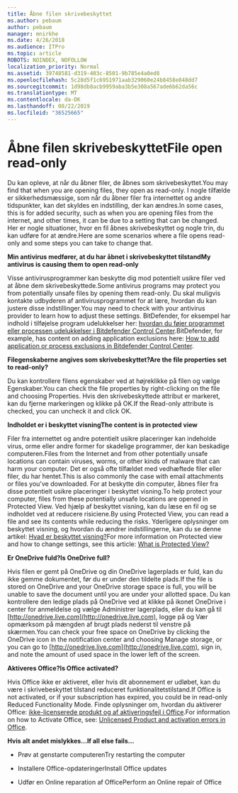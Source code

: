 ```yaml
---
title: Åbne filen skrivebeskyttet
ms.author: pebaum
author: pebaum
manager: mnirkhe
ms.date: 4/26/2018
ms.audience: ITPro
ms.topic: article
ROBOTS: NOINDEX, NOFOLLOW
localization_priority: Normal
ms.assetid: 39748581-d319-403c-8501-9b785e4a0ed8
ms.openlocfilehash: 5c28d5f1c6951971aab329060e24b8458e848dd7
ms.sourcegitcommit: 1d98db8acb9959aba3b5e308a567ade6b62da56c
ms.translationtype: MT
ms.contentlocale: da-DK
ms.lasthandoff: 08/22/2019
ms.locfileid: "36525665"
---
```

# <a name="file-open-read-only"></a><span data-ttu-id="e9c1a-102">Åbne filen skrivebeskyttet</span><span class="sxs-lookup"><span data-stu-id="e9c1a-102">File open read-only</span></span>

<span data-ttu-id="e9c1a-103">Du kan opleve, at når du åbner filer, de åbnes som skrivebeskyttet.</span><span class="sxs-lookup"><span data-stu-id="e9c1a-103">You may find that when you are opening files, they open as read-only.</span></span> <span data-ttu-id="e9c1a-104">I nogle tilfælde er sikkerhedsmæssige, som når du åbner filer fra internettet og andre tidspunkter, kan det skyldes en indstilling, der kan ændres.</span><span class="sxs-lookup"><span data-stu-id="e9c1a-104">In some cases, this is for added security, such as when you are opening files from the internet, and other times, it can be due to a setting that can be changed.</span></span> <span data-ttu-id="e9c1a-105">Her er nogle situationer, hvor en fil åbnes skrivebeskyttet og nogle trin, du kan udføre for at ændre.</span><span class="sxs-lookup"><span data-stu-id="e9c1a-105">Here are some scenarios where a file opens read-only and some steps you can take to change that.</span></span>
  
 <span data-ttu-id="e9c1a-106">**Min antivirus medfører, at du har åbnet i skrivebeskyttet tilstand**</span><span class="sxs-lookup"><span data-stu-id="e9c1a-106">**My antivirus is causing them to open read-only**</span></span>
  
<span data-ttu-id="e9c1a-107">Visse antivirusprogrammer kan beskytte dig mod potentielt usikre filer ved at åbne dem skrivebeskyttede.</span><span class="sxs-lookup"><span data-stu-id="e9c1a-107">Some antivirus programs may protect you from potentially unsafe files by opening them read-only.</span></span> <span data-ttu-id="e9c1a-108">Du skal muligvis kontakte udbyderen af antivirusprogrammet for at lære, hvordan du kan justere disse indstillinger.</span><span class="sxs-lookup"><span data-stu-id="e9c1a-108">You may need to check with your antivirus provider to learn how to adjust these settings.</span></span> <span data-ttu-id="e9c1a-109">BitDefender, for eksempel har indhold i tilføjelse program udelukkelser her: [hvordan du føjer programmet eller processen udelukkelser i Bitdefender Control Center](https://www.bitdefender.com/support/how-to-add-application-or-process-exclusions-in-bitdefender-control-center-1119.mdl).</span><span class="sxs-lookup"><span data-stu-id="e9c1a-109">BitDefender, for example, has content on adding application exclusions here: [How to add application or process exclusions in Bitdefender Control Center](https://www.bitdefender.com/support/how-to-add-application-or-process-exclusions-in-bitdefender-control-center-1119.mdl).</span></span>
  
 <span data-ttu-id="e9c1a-110">**Filegenskaberne angives som skrivebeskyttet?**</span><span class="sxs-lookup"><span data-stu-id="e9c1a-110">**Are the file properties set to read-only?**</span></span>
  
<span data-ttu-id="e9c1a-111">Du kan kontrollere filens egenskaber ved at højreklikke på filen og vælge Egenskaber.</span><span class="sxs-lookup"><span data-stu-id="e9c1a-111">You can check the file properties by right-clicking on the file and choosing Properties.</span></span> <span data-ttu-id="e9c1a-112">Hvis den skrivebeskyttede attribut er markeret, kan du fjerne markeringen og klikke på OK.</span><span class="sxs-lookup"><span data-stu-id="e9c1a-112">If the Read-only attribute is checked, you can uncheck it and click OK.</span></span>
  
 <span data-ttu-id="e9c1a-113">**Indholdet er i beskyttet visning**</span><span class="sxs-lookup"><span data-stu-id="e9c1a-113">**The content is in protected view**</span></span>
  
<span data-ttu-id="e9c1a-114">Filer fra internettet og andre potentielt usikre placeringer kan indeholde virus, orme eller andre former for skadelige programmer, der kan beskadige computeren.</span><span class="sxs-lookup"><span data-stu-id="e9c1a-114">Files from the Internet and from other potentially unsafe locations can contain viruses, worms, or other kinds of malware that can harm your computer.</span></span> <span data-ttu-id="e9c1a-115">Det er også ofte tilfældet med vedhæftede filer eller filer, du har hentet.</span><span class="sxs-lookup"><span data-stu-id="e9c1a-115">This is also commonly the case with email attachments or files you've downloaded.</span></span> <span data-ttu-id="e9c1a-116">For at beskytte din computer, åbnes filer fra disse potentielt usikre placeringer i beskyttet visning.</span><span class="sxs-lookup"><span data-stu-id="e9c1a-116">To help protect your computer, files from these potentially unsafe locations are opened in Protected View.</span></span> <span data-ttu-id="e9c1a-117">Ved hjælp af beskyttet visning, kan du læse en fil og se indholdet ved at reducere risiciene.</span><span class="sxs-lookup"><span data-stu-id="e9c1a-117">By using Protected View, you can read a file and see its contents while reducing the risks.</span></span> <span data-ttu-id="e9c1a-118">Yderligere oplysninger om beskyttet visning, og hvordan du ændrer indstillingerne, kan du se denne artikel: [Hvad er beskyttet visning?](https://support.office.com/article/d6f09ac7-e6b9-4495-8e43-2bbcdbcb6653)</span><span class="sxs-lookup"><span data-stu-id="e9c1a-118">For more information on Protected view and how to change settings, see this article: [What is Protected View?](https://support.office.com/article/d6f09ac7-e6b9-4495-8e43-2bbcdbcb6653)</span></span>
  
 <span data-ttu-id="e9c1a-119">**Er OneDrive fuld?**</span><span class="sxs-lookup"><span data-stu-id="e9c1a-119">**Is OneDrive full?**</span></span>
  
<span data-ttu-id="e9c1a-120">Hvis filen er gemt på OneDrive og din OneDrive lagerplads er fuld, kan du ikke gemme dokumentet, før du er under den tildelte plads.</span><span class="sxs-lookup"><span data-stu-id="e9c1a-120">If the file is stored on OneDrive and your OneDrive storage space is full, you will be unable to save the document until you are under your allotted space.</span></span> <span data-ttu-id="e9c1a-121">Du kan kontrollere den ledige plads på OneDrive ved at klikke på ikonet OneDrive i center for anmeldelse og vælge Administrer lagerplads, eller du kan gå til [http://onedrive.live.com](http://onedrive.live.com), logge på og Vær opmærksom på mængden af brugt plads nederst til venstre på skærmen.</span><span class="sxs-lookup"><span data-stu-id="e9c1a-121">You can check your free space on OneDrive by clicking the OneDrive icon in the notification center and choosing Manage storage, or you can go to [http://onedrive.live.com](http://onedrive.live.com), sign in, and note the amount of used space in the lower left of the screen.</span></span>
  
 <span data-ttu-id="e9c1a-122">**Aktiveres Office?**</span><span class="sxs-lookup"><span data-stu-id="e9c1a-122">**Is Office activated?**</span></span>
  
<span data-ttu-id="e9c1a-123">Hvis Office ikke er aktiveret, eller hvis dit abonnement er udløbet, kan du være i skrivebeskyttet tilstand reduceret funktionalitetstilstand.</span><span class="sxs-lookup"><span data-stu-id="e9c1a-123">If Office is not activated, or if your subscription has expired, you could be in read-only Reduced Functionality Mode.</span></span> <span data-ttu-id="e9c1a-124">Finde oplysninger om, hvordan du aktiverer Office: [ikke-licenserede produkt og af aktiveringsfejl i Office](https://support.office.com/article/0d23d3c0-c19c-4b2f-9845-5344fedc4380).</span><span class="sxs-lookup"><span data-stu-id="e9c1a-124">For information on how to Activate Office, see: [Unlicensed Product and activation errors in Office](https://support.office.com/article/0d23d3c0-c19c-4b2f-9845-5344fedc4380).</span></span>
  
 <span data-ttu-id="e9c1a-125">**Hvis alt andet mislykkes...**</span><span class="sxs-lookup"><span data-stu-id="e9c1a-125">**If all else fails...**</span></span>
  
- <span data-ttu-id="e9c1a-126">Prøv at genstarte computeren</span><span class="sxs-lookup"><span data-stu-id="e9c1a-126">Try restarting the computer</span></span>
    
- <span data-ttu-id="e9c1a-127">Installere Office-opdateringer</span><span class="sxs-lookup"><span data-stu-id="e9c1a-127">Install Office updates</span></span>
    
- <span data-ttu-id="e9c1a-128">Udfør en Online reparation af Office</span><span class="sxs-lookup"><span data-stu-id="e9c1a-128">Perform an Online repair of Office</span></span>
    

